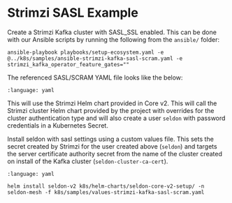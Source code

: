 # Strimzi SASL Example

Create a Strimzi Kafka cluster with SASL_SSL enabled.
This can be done with our Ansible scripts by running the following from the `ansible/` folder:

```
ansible-playbook playbooks/setup-ecosystem.yaml -e @../k8s/samples/ansible-strimzi-kafka-sasl-scram.yaml -e strimzi_kafka_operator_feature_gates=""
```

The referenced SASL/SCRAM YAML file looks like the below:
```{literalinclude} ../../../../../../k8s/samples/ansible-strimzi-kafka-sasl-scram.yaml
:language: yaml
```

This will use the Strimzi Helm chart provided in Core v2.
This will call the Strimzi cluster Helm chart provided by the project with overrides for the cluster authentication type and will also create a user `seldon` with password credentials in a Kubernetes Secret.

Install seldon with sasl settings using a custom values file.
This sets the secret created by Strimzi for the user created above (`seldon`) and targets the server certificate authority secret from the name of the cluster created on install of the Kafka cluster (`seldon-cluster-ca-cert`).

```{literalinclude} ../../../../../../k8s/samples/values-strimzi-kafka-sasl-scram.yaml
:language: yaml
```

```
helm install seldon-v2 k8s/helm-charts/seldon-core-v2-setup/ -n seldon-mesh -f k8s/samples/values-strimzi-kafka-sasl-scram.yaml
```
